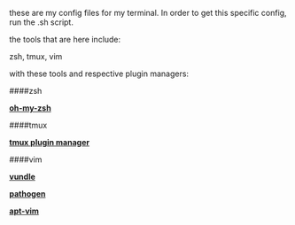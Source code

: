 these are my config files for my terminal. In order to get this specific config, run the .sh script.




the tools that are here include:


zsh, tmux, vim

with these tools and respective plugin managers:

####zsh

[**oh-my-zsh**](https://github.com/robbyrussell/oh-my-zsh)


####tmux

[**tmux plugin manager**](https://github.com/tmux-plugins/tpm)

####vim

[**vundle**](https://github.com/VundleVim/Vundle.vim)

[**pathogen**](https://github.com/tpope/vim-pathogen)

[**apt-vim**](https://github.com/egalpin/apt-vim)

